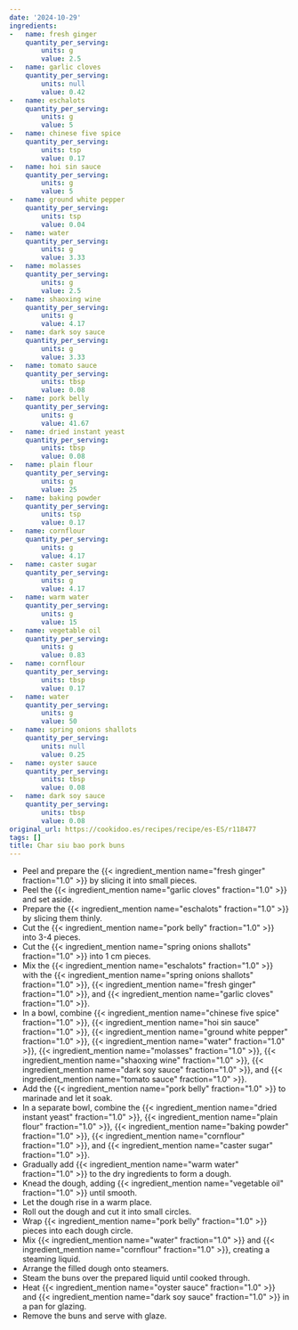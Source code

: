 ```yaml
---
date: '2024-10-29'
ingredients:
-   name: fresh ginger
    quantity_per_serving:
        units: g
        value: 2.5
-   name: garlic cloves
    quantity_per_serving:
        units: null
        value: 0.42
-   name: eschalots
    quantity_per_serving:
        units: g
        value: 5
-   name: chinese five spice
    quantity_per_serving:
        units: tsp
        value: 0.17
-   name: hoi sin sauce
    quantity_per_serving:
        units: g
        value: 5
-   name: ground white pepper
    quantity_per_serving:
        units: tsp
        value: 0.04
-   name: water
    quantity_per_serving:
        units: g
        value: 3.33
-   name: molasses
    quantity_per_serving:
        units: g
        value: 2.5
-   name: shaoxing wine
    quantity_per_serving:
        units: g
        value: 4.17
-   name: dark soy sauce
    quantity_per_serving:
        units: g
        value: 3.33
-   name: tomato sauce
    quantity_per_serving:
        units: tbsp
        value: 0.08
-   name: pork belly
    quantity_per_serving:
        units: g
        value: 41.67
-   name: dried instant yeast
    quantity_per_serving:
        units: tbsp
        value: 0.08
-   name: plain flour
    quantity_per_serving:
        units: g
        value: 25
-   name: baking powder
    quantity_per_serving:
        units: tsp
        value: 0.17
-   name: cornflour
    quantity_per_serving:
        units: g
        value: 4.17
-   name: caster sugar
    quantity_per_serving:
        units: g
        value: 4.17
-   name: warm water
    quantity_per_serving:
        units: g
        value: 15
-   name: vegetable oil
    quantity_per_serving:
        units: g
        value: 0.83
-   name: cornflour
    quantity_per_serving:
        units: tbsp
        value: 0.17
-   name: water
    quantity_per_serving:
        units: g
        value: 50
-   name: spring onions shallots
    quantity_per_serving:
        units: null
        value: 0.25
-   name: oyster sauce
    quantity_per_serving:
        units: tbsp
        value: 0.08
-   name: dark soy sauce
    quantity_per_serving:
        units: tbsp
        value: 0.08
original_url: https://cookidoo.es/recipes/recipe/es-ES/r118477
tags: []
title: Char siu bao pork buns
---
```


- Peel and prepare the {{< ingredient_mention name="fresh ginger" fraction="1.0" >}} by slicing it into small pieces.
- Peel the {{< ingredient_mention name="garlic cloves" fraction="1.0" >}} and set aside.
- Prepare the {{< ingredient_mention name="eschalots" fraction="1.0" >}} by slicing them thinly.
- Cut the {{< ingredient_mention name="pork belly" fraction="1.0" >}} into 3-4 pieces.
- Cut the {{< ingredient_mention name="spring onions shallots" fraction="1.0" >}} into 1 cm pieces.
- Mix the {{< ingredient_mention name="eschalots" fraction="1.0" >}} with the {{< ingredient_mention name="spring onions shallots" fraction="1.0" >}}, {{< ingredient_mention name="fresh ginger" fraction="1.0" >}}, and {{< ingredient_mention name="garlic cloves" fraction="1.0" >}}.
- In a bowl, combine {{< ingredient_mention name="chinese five spice" fraction="1.0" >}}, {{< ingredient_mention name="hoi sin sauce" fraction="1.0" >}}, {{< ingredient_mention name="ground white pepper" fraction="1.0" >}}, {{< ingredient_mention name="water" fraction="1.0" >}}, {{< ingredient_mention name="molasses" fraction="1.0" >}}, {{< ingredient_mention name="shaoxing wine" fraction="1.0" >}}, {{< ingredient_mention name="dark soy sauce" fraction="1.0" >}}, and {{< ingredient_mention name="tomato sauce" fraction="1.0" >}}.
- Add the {{< ingredient_mention name="pork belly" fraction="1.0" >}} to marinade and let it soak.
- In a separate bowl, combine the {{< ingredient_mention name="dried instant yeast" fraction="1.0" >}}, {{< ingredient_mention name="plain flour" fraction="1.0" >}}, {{< ingredient_mention name="baking powder" fraction="1.0" >}}, {{< ingredient_mention name="cornflour" fraction="1.0" >}}, and {{< ingredient_mention name="caster sugar" fraction="1.0" >}}.
- Gradually add {{< ingredient_mention name="warm water" fraction="1.0" >}} to the dry ingredients to form a dough.
- Knead the dough, adding {{< ingredient_mention name="vegetable oil" fraction="1.0" >}} until smooth.
- Let the dough rise in a warm place.
- Roll out the dough and cut it into small circles.
- Wrap {{< ingredient_mention name="pork belly" fraction="1.0" >}} pieces into each dough circle.
- Mix {{< ingredient_mention name="water" fraction="1.0" >}} and {{< ingredient_mention name="cornflour" fraction="1.0" >}}, creating a steaming liquid.
- Arrange the filled dough onto steamers.
- Steam the buns over the prepared liquid until cooked through.
- Heat {{< ingredient_mention name="oyster sauce" fraction="1.0" >}} and {{< ingredient_mention name="dark soy sauce" fraction="1.0" >}} in a pan for glazing.
- Remove the buns and serve with glaze.